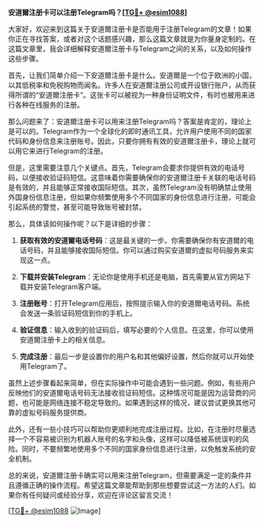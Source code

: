 **安道爾注册卡可以注册Telegram吗？[[TG💪+ @esim1088](https://t.me/s/esim1088)]**

大家好，欢迎来到这篇关于安道爾注册卡是否能用于注册Telegram的文章！如果你正在寻找答案，或者对这个话题感兴趣，那么这篇文章就是为你量身定制的。在这篇文章里，我会详细解释安道爾注册卡与Telegram之间的关系，以及如何操作这些步骤。

首先，让我们简单介绍一下安道爾注册卡是什么。安道爾是一个位于欧洲的小国，以其低税率和免税购物而闻名。许多人在安道爾注册公司或开设银行账户，从而获得所谓的“安道爾注册卡”。这张卡可以被视为一种身份证明文件，有时也被用来进行各种在线服务的注册。

那么问题来了：安道爾注册卡可以用来注册Telegram吗？答案是肯定的，理论上是可以的。Telegram作为一个全球化的即时通讯工具，允许用户使用不同的国家代码和身份信息来注册账号。因此，只要你拥有有效的安道爾注册卡，理论上就可以用它来进行Telegram的注册。

但是，这里需要注意几个关键点。首先，Telegram会要求你提供有效的电话号码，以便接收验证码短信。这意味着你需要确保你的安道爾注册卡关联的电话号码是有效的，并且能够正常接收国际短信。其次，虽然Telegram没有明确禁止使用外国身份信息注册，但如果你频繁使用多个不同国家的身份信息进行注册，可能会引起系统的警觉，甚至可能导致账号被封禁。

那么，具体该如何操作呢？以下是详细的步骤：

1. **获取有效的安道爾电话号码**：这是最关键的一步。你需要确保你有安道爾的电话号码，并且能够接收国际短信。你可以通过购买安道爾的虚拟号码服务来实现这一点。

2. **下载并安装Telegram**：无论你是使用手机还是电脑，首先需要从官方网站下载并安装Telegram客户端。

3. **注册账号**：打开Telegram应用后，按照提示输入你的安道爾电话号码。系统会发送一条验证码短信到你的手机上。

4. **验证信息**：输入收到的验证码后，填写必要的个人信息。在这里，你可以使用安道爾注册卡上的相关信息。

5. **完成注册**：最后一步是设置你的用户名和其他偏好设置，然后你就可以开始使用Telegram了。

虽然上述步骤看起来简单，但在实际操作中可能会遇到一些问题。例如，有些用户反映他们的安道爾电话号码无法接收验证码短信。这种情况可能是因为运营商的问题，也可能是网络连接不稳定导致的。如果遇到这样的情况，建议尝试更换其他可靠的虚拟号码服务提供商。

此外，还有一些小技巧可以帮助你更顺利地完成注册过程。比如，在注册时尽量选择一个不容易被识别为机器人账号的名字和头像，这样可以降低被系统误判的风险。同时，不要频繁地使用多个不同的国家身份信息进行注册，以免触发系统的安全机制。

总的来说，安道爾注册卡确实可以用来注册Telegram，但需要满足一定的条件并且遵循正确的操作流程。希望这篇文章能帮助到那些想要尝试这一方法的人们。如果你有任何疑问或经验分享，欢迎在评论区留言交流！

[[TG💪+ @esim1088](https://t.me/s/esim1088) ![Image](https://i.postimg.cc/4NQfJmqS/Snipaste-2025-05-13-00-14-12.png)]